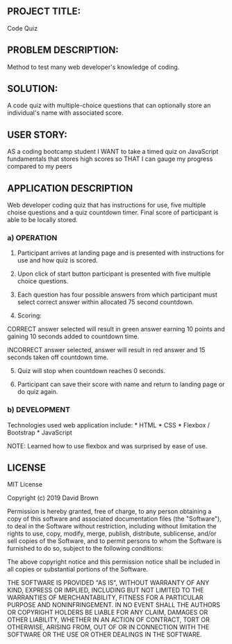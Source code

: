 
## PROJECT TITLE:

 Code Quiz

## PROBLEM DESCRIPTION:

Method to test many web developer's knowledge of coding.

## SOLUTION:

A code quiz with multiple-choice questions that can optionally store an individual's name with associated score.

## USER STORY:

AS a coding bootcamp student
I WANT to take a timed quiz on JavaScript fundamentals that stores high scores
so THAT I can gauge my progress compared to my peers

## APPLICATION DESCRIPTION

Web developer coding quiz that has instructions for use,  five multiple choise questions and a quiz countdown timer. Final score of participant is able to be locally stored. 

### a) OPERATION

1) Participant arrives at landing page and is presented with instructions for use and how quiz is scored.

2) Upon click of start button participant is presented with five multiple choice questions.

3) Each question has four possible answers from which participant must select correct answer within allocated 75 second countdown.

4) Scoring:
                  
CORRECT answer selected will result in green answer earning 10 points and gaining 10 seconds added to countdown time. 

INCORRECT answer selected, answer will result in red answer and 15 seconds taken off countdown time.

5) Quiz will stop when  countdown reaches 0 seconds.

6) Participant can save their score with name and return to landing page or do quiz again.
  
### b) DEVELOPMENT

Technologies used web application include:
    * HTML
    * CSS
    * Flexbox / Bootstrap
    * JavaScript

NOTE: Learned how to use flexbox and was surprised by ease of use.  

## LICENSE

MIT License

Copyright (c) 2019 David Brown

Permission is hereby granted, free of charge, to any person obtaining a copy
of this software and associated documentation files (the "Software"), to deal
in the Software without restriction, including without limitation the rights
to use, copy, modify, merge, publish, distribute, sublicense, and/or sell
copies of the Software, and to permit persons to whom the Software is
furnished to do so, subject to the following conditions:

The above copyright notice and this permission notice shall be included in all
copies or substantial portions of the Software.

THE SOFTWARE IS PROVIDED "AS IS", WITHOUT WARRANTY OF ANY KIND, EXPRESS OR
IMPLIED, INCLUDING BUT NOT LIMITED TO THE WARRANTIES OF MERCHANTABILITY,
FITNESS FOR A PARTICULAR PURPOSE AND NONINFRINGEMENT. IN NO EVENT SHALL THE
AUTHORS OR COPYRIGHT HOLDERS BE LIABLE FOR ANY CLAIM, DAMAGES OR OTHER
LIABILITY, WHETHER IN AN ACTION OF CONTRACT, TORT OR OTHERWISE, ARISING FROM,
OUT OF OR IN CONNECTION WITH THE SOFTWARE OR THE USE OR OTHER DEALINGS IN THE
SOFTWARE.


